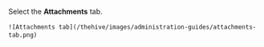 Select the **Attachments** tab.

    ![Attachments tab](/thehive/images/administration-guides/attachments-tab.png)